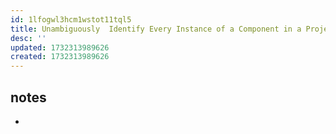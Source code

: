 ```yaml
---
id: 1lfogwl3hcm1wstot11tql5
title: Unambiguously  Identify Every Instance of a Component in a Project
desc: ''
updated: 1732313989626
created: 1732313989626
---
```


## notes

- 
